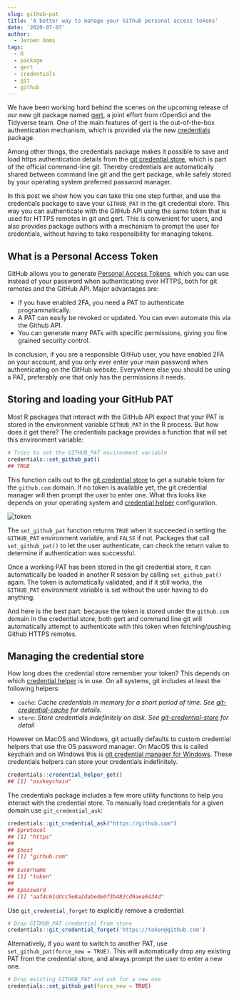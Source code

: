 ```yaml
---
slug: github-pat
title: 'A better way to manage your Github personal access tokens'
date: '2020-07-07'
author:
  - Jeroen Ooms
tags:
  - R
  - package
  - gert
  - credentials
  - git
  - github
---
```


We have been working hard behind the scenes on the upcoming release of our new git package named [gert](https://docs.ropensci.org/gert), a joint effort from rOpenSci and the Tidyverse team. One of the main features of gert is the out-of-the-box authentication mechanism, which is provided via the new [credentials](https://docs.ropensci.org/credentials/articles/intro.html) package.

Among other things, the credentials package makes it possible to save and load https authentication details from the [git credential store](https://git-scm.com/docs/git-credential-store), which is part of the official command-line git. Thereby credentials are automatically shared between command line git and the gert package, while safely stored by your operating system preferred password manager.

In this post we show how you can take this one step further, and use the credentials package to save your `GITHUB_PAT` in the git credential store. This way you can authenticate with the GitHub API using the same token that is used for HTTPS remotes in git and gert. This is convenient for users, and also provides package authors with a mechanism to prompt the user for credentials, without having to take responsibility for managing tokens.


## What is a Personal Access Token

GitHub allows you to generate [Personal Access Tokens](https://github.com/settings/tokens), which you can use instead of your password when authenticating over HTTPS, both for git remotes and the GitHub API. Major advantages are:

 - If you have enabled 2FA, you need a PAT to authenticate programmatically.
 - A PAT can easily be revoked or updated. You can even automate this via the Github API.
 - You can generate many PATs with specific permissions, giving you fine grained security control.

In conclusion, if you are a responsible GitHub user, you have enabled 2FA on your account, and you only ever enter your main password when authenticating on the GitHub website. Everywhere else you should be using a PAT, preferably one that only has the permissions it needs.

## Storing and loading your GitHub PAT

Most R packages that interact with the GitHub API expect that your PAT is stored in the environment variable `GITHUB_PAT` in the R process. But how does it get there? The credentials package provides a function that will set this environment variable:

```r
# Tries to set the GITHUB_PAT environment variable
credentials::set_github_pat()
## TRUE
```

This function calls out to the [git credential store](https://git-scm.com/docs/git-credential-store) to get a suitable token for the `github.com` domain. If no token is available yet, the git credential manager will then prompt the user to enter one. What this looks like depends on your operating system and [credential helper](https://git-scm.com/docs/gitcredentials) configuration.

![token](https://i.imgur.com/cnJcRmw.png)


The `set_github_pat` function returns `TRUE` when it succeeded in setting the `GITHUB_PAT` environment variable, and `FALSE` if not. Packages that call `set_github_pat()` to let the user authenticate, can check the return value to determine if authentication was successful.

Once a working PAT has been stored in the git credential store, it can automatically be loaded in another R session by calling `set_github_pat()` again. The token is automatically validated, and if it still works, the `GITHUB_PAT` environment variable is set without the user having to do anything.

And here is the best part: because the token is stored under the `github.com` domain in the credential store, both gert and command line git will automatically attempt to authenticate with this token when fetching/pushing Github HTTPS remotes.

## Managing the credential store

How long does the credential store remember your token? This depends on which [credential helper](https://git-scm.com/docs/gitcredentials) is in use. On all systems, git includes at least the following helpers:

- `cache`: *Cache credentials in memory for a short period of time. See [git-credential-cache](https://git-scm.com/docs/git-credential-cache) for details.*
- `store`: *Store credentials indefinitely on disk. See [git-credential-store](https://git-scm.com/docs/git-credential-store) for detail*

However on MacOS and Windows, git actually defaults to custom credential helpers that use the OS password manager. On MacOS this is called keychain and on Windows this is [git credential manager for Windows](https://github.com/microsoft/Git-Credential-Manager-for-Windows). These credentials helpers can store your credentials indefinitely.


```r
credentials::credential_helper_get()
## [1] "osxkeychain"
```

The credentials package includes a few more utility functions to help you interact with the credential store. To manually load credentials for a given domain use `git_credential_ask`:

```r
credentials::git_credential_ask("https://github.com")
## $protocol
## [1] "https"
## 
## $host
## [1] "github.com"
## 
## $username
## [1] "token"
## 
## $password
## [1] "aaf4c61ddcc5e8a2dabede0f3b482cd9aea9434d"
```

Use `git_credential_forget` to explicitly remove a credential:


```r
# Drop GITHUB_PAT credential from store
credentials::git_credential_forget('https://token@github.com')
```

Alternatively, if you want to switch to another PAT, use `set_github_pat(force_new = TRUE)`. This will automatically drop any existing PAT from the credential store, and always prompt the user to enter a new one.

```r
# Drop existing GITHUB_PAT and ask for a new one
credentials::set_github_pat(force_new = TRUE)
```
